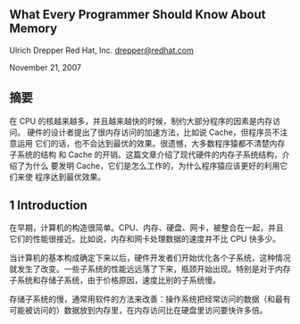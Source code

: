 
What Every Programmer Should Know About Memory
----

Ulrich Drepper Red Hat, Inc. drepper@redhat.com

November 21, 2007

## 摘要

在 CPU 的核越来越多，并且越来越快的时候，制约大部分程序的因素是内存访问。
硬件的设计者提出了很内存访问的加速方法，比如说 Cache，但程序员不注意运用
它们的话，也不会达到最优的效果。很遗憾，大多数程序猿都不清楚内存子系统的结构
和 Cache 的开销。这篇文章介绍了现代硬件的内存子系统结构，介绍了为什么
要发明 Cache，它们是怎么工作的，为什么程序猿应该更好的利用它们来使
程序达到最优效果。

## 1 Introduction

在早期，计算机的构造很简单。CPU、内存、硬盘、网卡，被整合在一起，并且它们的性能很接近。比如说，内存和网卡处理数据的速度并不比 CPU 快多少。

当计算机的基本构成确定下来以后，硬件开发者们开始优化各个子系统，这种情况就发生了改变。一些子系统的性能远远落了下来，瓶颈开始出现。特别是对于内存子系统和存储子系统，由于价格原因，速度比别的子系统慢。

存储子系统的慢，通常用软件的方法来改善：操作系统把经常访问的数据（和最有可能被访问的）数据放到内存里，在内存访问比在硬盘里访问要快许多倍。
